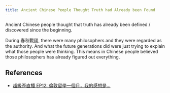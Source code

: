 ```yaml
---
title: Ancient Chinese People Thought Truth had Already been Found
---
```


Ancient Chinese people thought that truth has already been defined / discovered since the beginning.

During 春秋戰國, there were many philosophers and they were regarded as the authority. And what the future generations did were just trying to explain what those people were thinking. This means in Chinese people believed those philosophers has already figured out everything.

## References

- [超級歪直播 EP12: 倫敦留學一個月，我的感想是...](https://youtu.be/83FmRRdA33E)
